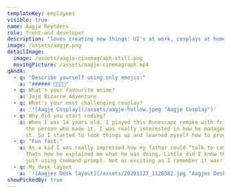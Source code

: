 ```yaml
---
templateKey: employees
visible: true
name: Aagje Reynders
role: front-end developer
description: "loves creating new things: UI's at work, cosplays at home"
image: /assets/aagje.png
detailImage:
  image: /assets/aagje-cinemagraph-still.png
  movingPicture: /assets/aagje-cinemagraph.mp4
qAndA:
  - q: "Describe yourself using only emojis:"
    a: "###### 🐍🍕🖤💀"
  - q: What's your favourite anime?
    a: Jojo Bizarre Adventure
  - q: What's your most challenging cosplay?
    a: '![Aagje Cosplay](/assets/aagje-hollow.jpeg "Aagje Cosplay")'
  - q: Why did you start coding?
    a: When I was 14 years old, I played this Runescape remake with friends and met
      the person who made it, I was really interested in how he managed to code
      it. So I started to look things up and learned myself how to program.
  - q: "Fun fact:"
    a: As a kid I was really impressed how my father could “talk to computers”.
      Thats how he explained me what he was doing. Little did I know that he was
      just using Command prompt. Not as exciting as I remember it was!
  - q: My desk layout
    a: '![Aagjes Desk layout](/assets/20201127_1126582.jpg "Aagjes Desk layout")'
showPickedBy: true
---
```

